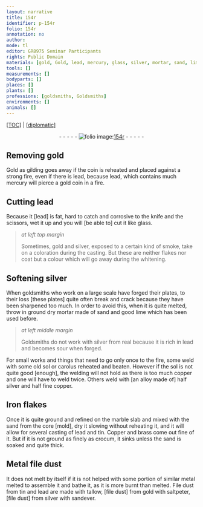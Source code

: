 ```yaml
---
layout: narrative
title: 154r
identifier: p-154r
folio: 154r
annotation: no
author:
mode: tl
editor: GR8975 Seminar Participants
rights: Public Domain
materials: [gold, Gold, lead, mercury, glass, silver, mortar, sand, lime, real, sol, carolus, copper, Iron, marble, tin, Copper, brass, crocum, Metal file dust, metal, File dust, tallow, file dust, saltpeter, sandever.]
tools: []
measurements: []
bodyparts: []
places: []
plants: []
professions: [goldsmiths, Goldsmiths]
environments: []
animals: []
---
```


<p><a href="{{ site.baseurl }}/translation/">[TOC]</a> | <a href="{{ site.baseurl }}/texts/p-154r_tc/">[diplomatic]</a></p><div class="folio" align="center">- - - - - <a href="http://gallica.bnf.fr/ark:/12148/btv1b10500001g/f313.item.r=" target="_blank"><img src="https://cu-mkp.github.io/2017-workshop-edition/assets/photo-icon.png" alt="folio image: " style="display:inline-block; margin-bottom:-3px;"/>154r</a> - - - - - </div>  
  

## Removing <span class="m">gold</span>

 
<span class="m">Gold</span> as gilding goes away if the coin is reheated and placed against a strong fire, even if there is <span class="m">lead</span>, because <span class="m">lead</span>, which contains much <span class="m">mercury</span> will pierce a <span class="m">gold</span> coin in a fire.
 
 
  

## Cutting <span class="m">lead</span>

 
Because it [<span class="m">lead</span>] is fat, hard to catch and corrosive to the knife and the scissors, wet it up and you will [be able to] cut it like <span class="m">glass</span>.
 
> *at left top margin*
> 
> 
>   Sometimes, <span class="m">gold</span> and <span class="m">silver</span>, exposed to a certain kind of smoke, take on a coloration during the casting. But these are neither flakes nor coat but a colour which will go away during the whitening.
 
 
  

## Softening <span class="m">silver</span>

 
When <span class="pro">goldsmiths</span> who work on a large scale have forged their plates, to their loss [these plates] quite often break and crack because they have been sharpened too much. In order to avoid this, when it is quite melted, throw in ground dry <span class="m">mortar</span> made of <span class="m">sand</span> and good <span class="m">lime</span> which has been used before.
 
> *at left middle margin*
> 
> 
>   <span class="pro">Goldsmiths</span> do not work with <span class="m">silver</span> from <span class="m">real</span> because it is rich in <span class="m">lead</span> and becomes sour when forged.
 
For small works and things that need to go only once to the fire, some weld with some old <span class="m">sol</span> or <span class="m">carolus</span> reheated and beaten. However if the <span class="m">sol</span> is not quite good [enough], the welding will not hold as there is too much <span class="m">copper</span> and one will have to weld twice. Others weld with [an alloy made of] half <span class="m">silver</span> and half fine <span class="m">copper</span>.
 
 
  

## <span class="m">Iron</span> flakes

 
Once it is quite ground and refined on the <span class="m">marble</span> slab and mixed with the <span class="m">sand</span> from the core [mold], dry it slowing without reheating it, and it will allow for several casting of <span class="m">lead</span> and <span class="m">tin</span>. <span class="m">Copper</span> and <span class="m">brass</span> come out fine of it. But if it is not ground as finely as <span class="m">crocum</span>, it sinks unless the <span class="m">sand</span> is soaked and quite thick.
 
 
  

## <span class="m">Metal file dust</span>

 
It does not melt by itself if it is not helped with some portion of similar <span class="m">metal</span> melted to assemble it and bathe it, as it is more burnt than melted. <span class="m">File dust</span> from <span class="m">tin</span> and <span class="m">lead</span> are made with <span class="m">tallow</span>, [<span class="m">file dust</span>] from <span class="m">gold</span> with <span class="m">saltpeter</span>, [<span class="m">file dust</span>] from <span class="m">silver</span> with <span class="m">sandever.</span>
 
